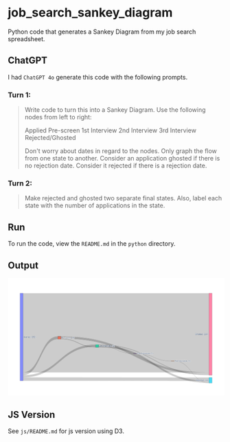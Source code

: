 # job_search_sankey_diagram
Python code that generates a Sankey Diagram from my job search spreadsheet.

## ChatGPT
I had `ChatGPT 4o` generate this code with the following prompts.

### Turn 1:

> Write code to turn this into a Sankey Diagram. Use the following nodes from left to right:
> 
> Applied
> Pre-screen
> 1st Interview
> 2nd Interview
> 3rd Interview
> Rejected/Ghosted
> 
> Don't worry about dates in regard to the nodes. Only graph the flow from one state to another. Consider an application ghosted if there is no rejection date. Consider it rejected if there is a rejection date.

### Turn 2:

> Make rejected and ghosted two separate final states. Also, label each state with the number of applications in the state.

## Run

To run the code, view the `README.md` in the `python` directory.

## Output

![job search sankey diagram](python/newplot.png "Job Search Sankey Diagram")

## JS Version

See `js/README.md` for js version using D3.
